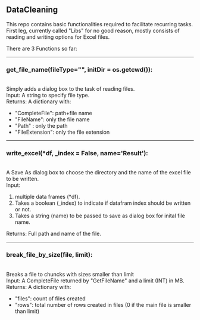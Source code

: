 <h2>DataCleaning</h2>
This repo contains basic functionalities required to facilitate recurring tasks. <br>
First leg, currently called "Libs" for no good reason, mostly consists of reading and writing options for Excel files.<br>

There are 3 Functions so far:<br>
<hr>
<h3>get_file_name(fileType="", initDir = os.getcwd()):</h3> <br>
Simply adds a dialog box to the task of reading files. <br>
  Input: A string to specify file type.<br>  
  Returns: A dictionary with:<br>
    <ul>
          <li>"CompleteFile": path+file name</li>
          <li>"FileName": only the file name</li>
          <li>"Path" : only the path</li>
          <li>"FileExtension": only the file extension</li>
    </ul>
<hr>
<h3>write_excel(*df, _index = False, name='Result'): </h3><br>
  A Save As dialog box to choose the directory and the name of the excel file to be written. <br>
  Input: <br>
  <ol>
    <li>multiple data frames (*df).</li>
    <li>Takes a boolean (_index) to indicate if datafram index should be written or not. </li>
    <li>Takes a string (name) to be passed to save as dialog box for inital file name. </li>
  </ol>
  Returns: Full path and name of the file. <br>
<hr>
<h3>break_file_by_size(file, limit): </h3><br>
Breaks a file to chuncks with sizes smaller than limit<br>
  Input: A CompleteFile returned by "GetFileName" and a limit (INT) in MB.<br>
  Returns: A dictionary with:<br>
          <ul>
              <li>"files": count of files created</li>
              <li>"rows": total number of rows created in files (0 if the main file is smaller than limit)</li>
          </ul>

